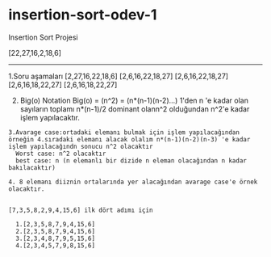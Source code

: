 # insertion-sort-odev-1

Insertion Sort Projesi

[22,27,16,2,18,6]
_____________________________

1.Soru aşamaları
  [2,27,16,22,18,6]
  [2,6,16,22,18,27]
  [2,6,16,22,18,27]
  [2,6,16,18,22,27]
  [2,6,16,18,22,27]
  
  2. Big(o) Notation
    Big(o) = (n^2) = (n*(n-1)(n-2)...) 1'den n 'e kadar olan sayıların toplamı n*(n-1)/2 dominant olann^2 olduğundan n^2'e kadar işlem yapılacaktır.
    
    3.Avarage case:ortadaki elemanı bulmak için işlem yapılacağından örneğin 4.sıradaki elemanı alacak olalım n*(n-1)(n-2)(n-3) 'e kadar işlem yapılacağındn sonucu n^2 olacaktır 
      Worst case: n^2 olacaktır 
      best case: n (n elemanlı bir dizide n eleman olacağından n kadar bakılacaktır)
      
    4. 8 elemanı diiznin ortalarında yer alacağından avarage case'e örnek olacaktır.
    
    
    [7,3,5,8,2,9,4,15,6] ilk dört adımı için 
    
      1.[2,3,5,8,7,9,4,15,6]
      2.[2,3,5,8,7,9,4,15,6]
      3.[2,3,4,8,7,9,5,15,6]
      4.[2,3,4,5,7,9,8,15,6]
  
